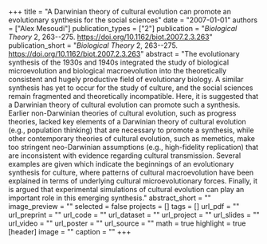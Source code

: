 +++
title = "A Darwinian theory of cultural evolution can promote an evolutionary synthesis for the social sciences"
date = "2007-01-01"
authors = ["Alex Mesoudi"]
publication_types = ["2"]
publication = "_Biological Theory_ 2, 263--275. https://doi.org/10.1162/biot.2007.2.3.263"
publication_short = "_Biological Theory_ 2, 263--275. https://doi.org/10.1162/biot.2007.2.3.263"
abstract = "The evolutionary synthesis of the 1930s and 1940s integrated the study of biological microevolution and biological macroevolution into the theoretically consistent and hugely productive field of evolutionary biology. A similar synthesis has yet to occur for the study of culture, and the social sciences remain fragmented and theoretically incompatible. Here, it is suggested that a Darwinian theory of cultural evolution can promote such a synthesis. Earlier non-Darwinian theories of cultural evolution, such as progress theories, lacked key elements of a Darwinian theory of cultural evolution (e.g., population thinking) that are necessary to promote a synthesis, while other contemporary theories of cultural evolution, such as memetics, make too stringent neo-Darwinian assumptions (e.g., high-fidelity replication) that are inconsistent with evidence regarding cultural transmission. Several examples are given which indicate the beginnings of an evolutionary synthesis for culture, where patterns of cultural macroevolution have been explained in terms of underlying cultural microevolutionary forces. Finally, it is argued that experimental simulations of cultural evolution can play an important role in this emerging synthesis."
abstract_short = ""
image_preview = ""
selected = false
projects = []
tags = []
url_pdf = ""
url_preprint = ""
url_code = ""
url_dataset = ""
url_project = ""
url_slides = ""
url_video = ""
url_poster = ""
url_source = ""
math = true
highlight = true
[header]
image = ""
caption = ""
+++

